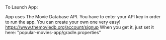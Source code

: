 To Launch App:

App uses The Movie Database API. 
You have to enter your API key in order to run the app. 
You can create your own one very easy! https://www.themoviedb.org/account/signup 
When you get it, just set it here: "popular-movies-app/gradle.properties"
